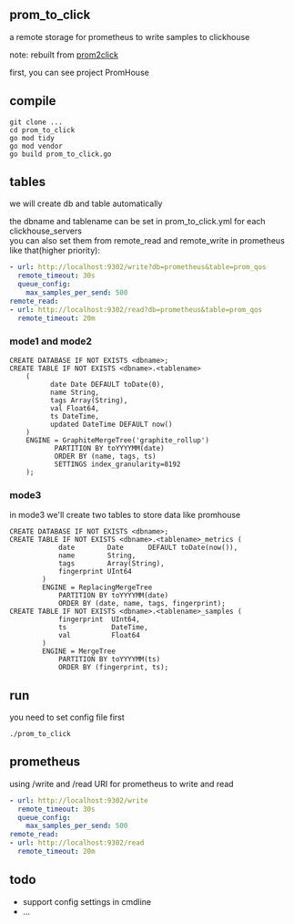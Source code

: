 ## prom_to_click

   a remote storage for prometheus to write samples to clickhouse
   
   note: rebuilt from [prom2click](https://github.com/iyacontrol/prom2click) 
   
   first, you can see project PromHouse
   
## compile
```shell script
git clone ...
cd prom_to_click
go mod tidy
go mod vendor
go build prom_to_click.go
```

## tables
we will create db and table automatically

the dbname and tablename can be set in prom_to_click.yml for each clickhouse_servers  
you can also set them from remote_read and remote_write in prometheus like that(higher priority):
```yaml
- url: http://localhost:9302/write?db=prometheus&table=prom_qos
  remote_timeout: 30s
  queue_config:
    max_samples_per_send: 500
remote_read:
- url: http://localhost:9302/read?db=prometheus&table=prom_qos
  remote_timeout: 20m
```

### mode1 and mode2

```mysql
CREATE DATABASE IF NOT EXISTS <dbname>;
CREATE TABLE IF NOT EXISTS <dbname>.<tablename>
    (
          date Date DEFAULT toDate(0),
          name String,
          tags Array(String),
          val Float64,
          ts DateTime,
          updated DateTime DEFAULT now()
    )
    ENGINE = GraphiteMergeTree('graphite_rollup')
           PARTITION BY toYYYYMM(date)
           ORDER BY (name, tags, ts)
           SETTINGS index_granularity=8192
    );
```

### mode3
in mode3 we'll create two tables to store data like promhouse

```mysql
CREATE DATABASE IF NOT EXISTS <dbname>;
CREATE TABLE IF NOT EXISTS <dbname>.<tablename>_metrics (
			date        Date      DEFAULT toDate(now()),
            name        String,
            tags        Array(String),
			fingerprint UInt64
		)
		ENGINE = ReplacingMergeTree
			PARTITION BY toYYYYMM(date)
			ORDER BY (date, name, tags, fingerprint);
CREATE TABLE IF NOT EXISTS <dbname>.<tablename>_samples (
			fingerprint  UInt64,
			ts           DateTime,
			val          Float64
		)
		ENGINE = MergeTree
			PARTITION BY toYYYYMM(ts)
			ORDER BY (fingerprint, ts);
```

## run
you need to set config file first

```shell script
./prom_to_click
```

## prometheus
using /write and /read URI for prometheus to write and read
```yaml
- url: http://localhost:9302/write
  remote_timeout: 30s
  queue_config:
    max_samples_per_send: 500
remote_read:
- url: http://localhost:9302/read
  remote_timeout: 20m
```

## 

## todo
* support config settings in cmdline
* ...